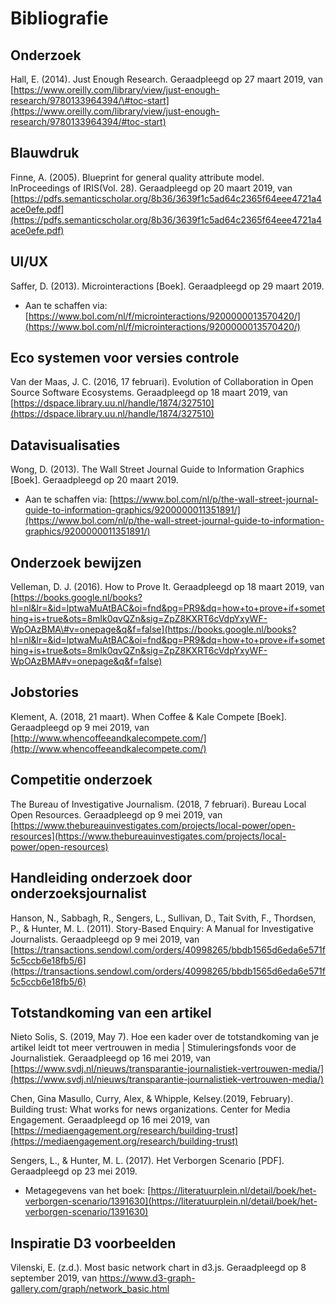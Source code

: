 # Bibliografie

## Onderzoek

Hall, E. \(2014\). Just Enough Research. Geraadpleegd op 27 maart 2019, van [https://www.oreilly.com/library/view/just-enough-research/9780133964394/\#toc-start](https://www.oreilly.com/library/view/just-enough-research/9780133964394/#toc-start)

## Blauwdruk

Finne, A. \(2005\). Blueprint for general quality attribute model. InProceedings of IRIS\(Vol. 28\). Geraadpleegd op 20 maart 2019, van [https://pdfs.semanticscholar.org/8b36/3639f1c5ad64c2365f64eee4721a4ace0efe.pdf](https://pdfs.semanticscholar.org/8b36/3639f1c5ad64c2365f64eee4721a4ace0efe.pdf)

## UI/UX

Saffer, D. \(2013\). Microinteractions \[Boek\]. Geraadpleegd op 29 maart 2019. 

* Aan te schaffen via: [https://www.bol.com/nl/f/microinteractions/9200000013570420/](https://www.bol.com/nl/f/microinteractions/9200000013570420/)


## Eco systemen voor versies controle

Van der Maas, J. C. \(2016, 17 februari\). Evolution of Collaboration in Open Source Software Ecosystems. Geraadpleegd op 18 maart 2019, van [https://dspace.library.uu.nl/handle/1874/327510](https://dspace.library.uu.nl/handle/1874/327510)

## Datavisualisaties

Wong, D. \(2013\). The Wall Street Journal Guide to Information Graphics \[Boek\]. Geraadpleegd op 20 maart 2019.

* Aan te schaffen via: [https://www.bol.com/nl/p/the-wall-street-journal-guide-to-information-graphics/9200000011351891/](https://www.bol.com/nl/p/the-wall-street-journal-guide-to-information-graphics/9200000011351891/)

## Onderzoek bewijzen

Velleman, D. J. \(2016\). How to Prove It. Geraadpleegd op 18 maart 2019, van [https://books.google.nl/books?hl=nl&lr=&id=lptwaMuAtBAC&oi=fnd&pg=PR9&dq=how+to+prove+if+something+is+true&ots=8mlk0qvQZn&sig=ZpZ8KXRT6cVdpYxyWF-WpOAzBMA\#v=onepage&q&f=false](https://books.google.nl/books?hl=nl&lr=&id=lptwaMuAtBAC&oi=fnd&pg=PR9&dq=how+to+prove+if+something+is+true&ots=8mlk0qvQZn&sig=ZpZ8KXRT6cVdpYxyWF-WpOAzBMA#v=onepage&q&f=false)

## Jobstories

Klement, A. \(2018, 21 maart\). When Coffee & Kale Compete \[Boek\]. Geraadpleegd op 9 mei 2019, van [http://www.whencoffeeandkalecompete.com/](http://www.whencoffeeandkalecompete.com/)

## Competitie onderzoek

The Bureau of Investigative Journalism. \(2018, 7 februari\). Bureau Local Open Resources. Geraadpleegd op 9 mei 2019, van [https://www.thebureauinvestigates.com/projects/local-power/open-resources](https://www.thebureauinvestigates.com/projects/local-power/open-resources)

## Handleiding onderzoek door onderzoeksjournalist

Hanson, N., Sabbagh, R., Sengers, L., Sullivan, D., Tait Svith, F., Thordsen, P., & Hunter, M. L. \(2011\). Story-Based Enquiry: A Manual for Investigative Journalists. Geraadpleegd op 9 mei 2019, van [https://transactions.sendowl.com/orders/40998265/bbdb1565d6eda6e571f5c5ccb6e18fb5/6](https://transactions.sendowl.com/orders/40998265/bbdb1565d6eda6e571f5c5ccb6e18fb5/6)

## Totstandkoming van een artikel

Nieto Solis, S. \(2019, May 7\). Hoe een kader over de totstandkoming van je artikel leidt tot meer vertrouwen in media \| Stimuleringsfonds voor de Journalistiek. Geraadpleegd op 16 mei 2019, van [https://www.svdj.nl/nieuws/transparantie-journalistiek-vertrouwen-media/](https://www.svdj.nl/nieuws/transparantie-journalistiek-vertrouwen-media/)

Chen, Gina Masullo, Curry, Alex, & Whipple, Kelsey.\(2019, February\). Building trust: What works for news organizations. Center for Media Engagement. Geraadpleegd op 16 mei 2019, van [https://mediaengagement.org/research/building-trust](https://mediaengagement.org/research/building-trust)


Sengers, L., & Hunter, M. L. (2017). Het Verborgen Scenario [PDF]. Geraadpleegd op 23 mei 2019.

* Metagegevens van het boek: [https://literatuurplein.nl/detail/boek/het-verborgen-scenario/1391630](https://literatuurplein.nl/detail/boek/het-verborgen-scenario/1391630)



## Inspiratie D3 voorbeelden
Vilenski, E. (z.d.). Most basic network chart in d3.js. Geraadpleegd op 8 september 2019, van https://www.d3-graph-gallery.com/graph/network_basic.html